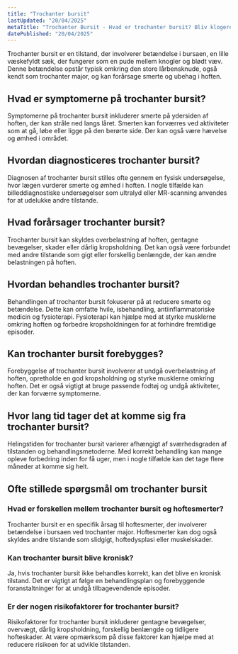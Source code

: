 ```yaml
---
title: "Trochanter bursit"
lastUpdated: "20/04/2025"
metaTitle: "Trochanter Bursit - Hvad er trochanter bursit? Bliv klogere"
datePublished: "20/04/2025"
---
```


Trochanter bursit er en tilstand, der involverer betændelse i bursaen, en lille væskefyldt sæk, der fungerer som en pude mellem knogler og blødt væv. Denne betændelse opstår typisk omkring den store lårbensknude, også kendt som trochanter major, og kan forårsage smerte og ubehag i hoften.

## Hvad er symptomerne på trochanter bursit?

Symptomerne på trochanter bursit inkluderer smerte på ydersiden af hoften, der kan stråle ned langs låret. Smerten kan forværres ved aktiviteter som at gå, løbe eller ligge på den berørte side. Der kan også være hævelse og ømhed i området.

## Hvordan diagnosticeres trochanter bursit?

Diagnosen af trochanter bursit stilles ofte gennem en fysisk undersøgelse, hvor lægen vurderer smerte og ømhed i hoften. I nogle tilfælde kan billeddiagnostiske undersøgelser som ultralyd eller MR-scanning anvendes for at udelukke andre tilstande.

## Hvad forårsager trochanter bursit?

Trochanter bursit kan skyldes overbelastning af hoften, gentagne bevægelser, skader eller dårlig kropsholdning. Det kan også være forbundet med andre tilstande som gigt eller forskellig benlængde, der kan ændre belastningen på hoften.

## Hvordan behandles trochanter bursit?

Behandlingen af trochanter bursit fokuserer på at reducere smerte og betændelse. Dette kan omfatte hvile, isbehandling, antiinflammatoriske medicin og fysioterapi. Fysioterapi kan hjælpe med at styrke musklerne omkring hoften og forbedre kropsholdningen for at forhindre fremtidige episoder.

## Kan trochanter bursit forebygges?

Forebyggelse af trochanter bursit involverer at undgå overbelastning af hoften, opretholde en god kropsholdning og styrke musklerne omkring hoften. Det er også vigtigt at bruge passende fodtøj og undgå aktiviteter, der kan forværre symptomerne.

## Hvor lang tid tager det at komme sig fra trochanter bursit?

Helingstiden for trochanter bursit varierer afhængigt af sværhedsgraden af tilstanden og behandlingsmetoderne. Med korrekt behandling kan mange opleve forbedring inden for få uger, men i nogle tilfælde kan det tage flere måneder at komme sig helt.

## Ofte stillede spørgsmål om trochanter bursit

### Hvad er forskellen mellem trochanter bursit og hoftesmerter?

Trochanter bursit er en specifik årsag til hoftesmerter, der involverer betændelse i bursaen ved trochanter major. Hoftesmerter kan dog også skyldes andre tilstande som slidgigt, hoftedysplasi eller muskelskader.

### Kan trochanter bursit blive kronisk?

Ja, hvis trochanter bursit ikke behandles korrekt, kan det blive en kronisk tilstand. Det er vigtigt at følge en behandlingsplan og forebyggende foranstaltninger for at undgå tilbagevendende episoder.

### Er der nogen risikofaktorer for trochanter bursit?

Risikofaktorer for trochanter bursit inkluderer gentagne bevægelser, overvægt, dårlig kropsholdning, forskellig benlængde og tidligere hofteskader. At være opmærksom på disse faktorer kan hjælpe med at reducere risikoen for at udvikle tilstanden.
